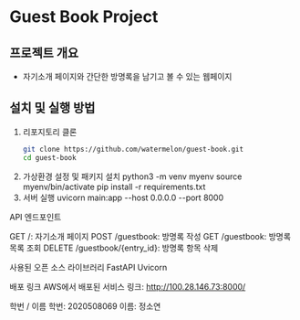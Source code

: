 # Guest Book Project

## 프로젝트 개요
- 자기소개 페이지와 간단한 방명록을 남기고 볼 수 있는 웹페이지

## 설치 및 실행 방법
1. 리포지토리 클론
   ```bash
   git clone https://github.com/watermelon/guest-book.git
   cd guest-book
2. 가상환경 설정 및 패키지 설치
   python3 -m venv myenv
   source myenv/bin/activate
   pip install -r requirements.txt
3. 서버 실행
   uvicorn main:app --host 0.0.0.0 --port 8000
   

API 엔드포인트

GET /: 자기소개 페이지
POST /guestbook: 방명록 작성
GET /guestbook: 방명록 목록 조회
DELETE /guestbook/{entry_id}: 방명록 항목 삭제

사용된 오픈 소스 라이브러리
FastAPI
Uvicorn

배포 링크
AWS에서 배포된 서비스 링크: http://100.28.146.73:8000/

학번 / 이름
학번: 2020508069
이름: 정소연
